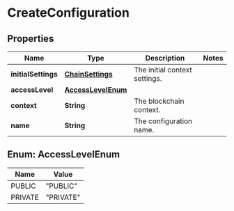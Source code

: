 
# CreateConfiguration

## Properties
Name | Type | Description | Notes
------------ | ------------- | ------------- | -------------
**initialSettings** | [**ChainSettings**](ChainSettings.md) | The initial context settings. | 
**accessLevel** | [**AccessLevelEnum**](#AccessLevelEnum) |  | 
**context** | **String** | The blockchain context. | 
**name** | **String** | The configuration name. | 


<a name="AccessLevelEnum"></a>
## Enum: AccessLevelEnum
Name | Value
---- | -----
PUBLIC | &quot;PUBLIC&quot;
PRIVATE | &quot;PRIVATE&quot;



